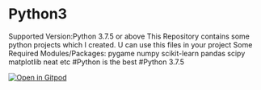 # Python3
Supported Version:Python 3.7.5 or above
This Repository contains some python projects which I created.
U can use this files in your project
Some Required Modules/Packages:
pygame
numpy
scikit-learn
pandas
scipy
matplotlib
neat
etc
#Python is the best #Python 3.7.5



[![Open in Gitpod](https://gitpod.io/button/open-in-gitpod.svg)](https://github.com/Pankaj-Dev-Hacker/Python)
